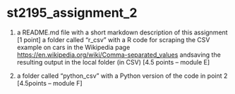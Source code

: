 # st2195_assignment_2

1. a README.md file with a short markdown description of this assignment [1 point]  a folder called “r_csv” with a R code for scraping the CSV example on cars in the Wikipedia page https://en.wikipedia.org/wiki/Comma-separated_values andsaving the resulting output in the local folder (in CSV) [4.5 points – module E]
   
2. a folder called “python_csv” with a Python version of the code in point 2 [4.5points – module F]
